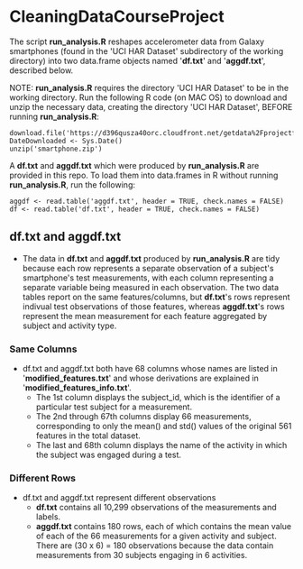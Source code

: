 # CleaningDataCourseProject

The script **run_analysis.R** reshapes accelerometer data from Galaxy smartphones (found in the 'UCI HAR Dataset' subdirectory of the working directory) into two data.frame objects named '**df.txt**' and '**aggdf.txt**', described below. 

NOTE: **run_analysis.R** requires the directory 'UCI HAR Dataset' to be in the working directory.
  Run the following R code (on MAC OS) to download and unzip the necessary data, creating the directory 'UCI HAR Dataset', BEFORE running **run_analysis.R**:
  ```
  download.file('https://d396qusza40orc.cloudfront.net/getdata%2Fprojectfiles%2FUCI%20HAR%20Dataset.zip','smartphone.zip','curl')
  DateDownloaded <- Sys.Date()
  unzip('smartphone.zip')
  ```
A **df.txt** and **aggdf.txt** which were produced by **run_analysis.R** are provided in this repo. To load them into data.frames in R without running **run_analysis.R**, run the following:
  ```
  aggdf <- read.table('aggdf.txt', header = TRUE, check.names = FALSE)
  df <- read.table('df.txt', header = TRUE, check.names = FALSE)
  ```
## df.txt and aggdf.txt
* The data in **df.txt** and **aggdf.txt** produced by **run_analysis.R** are tidy because each row represents a separate observation of a subject's smartphone's test measurements, with each column representing a separate variable being measured in each observation. The two data tables report on the same features/columns, but **df.txt**'s rows represent indivual test observations of those features, whereas **aggdf.txt**'s rows represent the mean measurement for each feature aggregated by subject and activity type.
### Same Columns
* df.txt and aggdf.txt both have 68 columns whose names are listed in '**modified_features.txt**' and whose derivations are explained in '**modified_features_info.txt**'.
  * The 1st column displays the subject_id, which is the identifier of a particular test subject for a measurement.
  * The 2nd through 67th columns display 66 measurements, corresponding to only the mean() and std() values of the original 561 features in the total dataset.
  * The last and 68th column displays the name of the activity in which the subject was engaged during a test.
### Different Rows
* df.txt and aggdf.txt represent different observations
    * **df.txt** contains all 10,299 observations of the measurements and labels.
    * **aggdf.txt** contains 180 rows, each of which contains the mean value of each of the 66 measurements for a given activity and subject. There are (30 x 6) = 180 observations because the data contain measurements from 30 subjects engaging in 6 activities.
